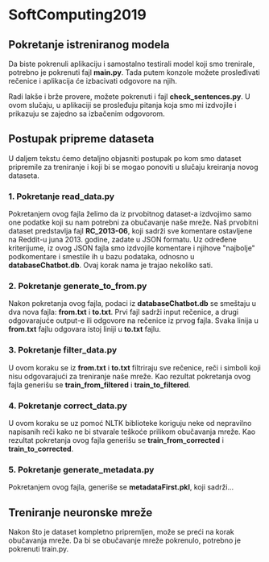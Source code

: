 # SoftComputing2019

## Pokretanje istreniranog modela
Da biste pokrenuli aplikaciju i samostalno testirali model koji smo trenirale, potrebno je pokrenuti fajl <b>main.py</b>. Tada putem konzole možete prosleđivati rečenice i aplikacija će izbacivati odgovore na njih.

Radi lakše i brže provere, možete pokrenuti i fajl <b>check_sentences.py</b>. U ovom slučaju, u aplikaciji se prosleđuju pitanja koja smo mi izdvojile i prikazuju se zajedno sa izbačenim odgovorom.


## Postupak pripreme dataseta
U daljem tekstu ćemo detaljno objasniti postupak po kom smo dataset pripremile za treniranje i koji bi se mogao ponoviti u slučaju kreiranja novog dataseta.

### 1. Pokretanje read_data.py
Pokretanjem ovog fajla želimo da iz prvobitnog dataset-a izdvojimo samo one podatke koji su nam potrebni za obučavanje naše mreže. Naš prvobitni dataset predstavlja fajl <b>RC_2013-06</b>, koji sadrži sve komentare ostavljene na Reddit-u juna 2013. godine, zadate u JSON formatu. Uz određene kriterijume, iz ovog JSON fajla smo izdvojile komentare i njihove "najbolje" podkomentare i smestile ih u bazu podataka, odnosno u <b>databaseChatbot.db</b>. Ovaj korak nama je trajao nekoliko sati.

### 2. Pokretanje generate_to_from.py

Nakon pokretanja ovog fajla, podaci iz <b>databaseChatbot.db</b> se smeštaju u dva nova fajla: <b>from.txt</b> i <b>to.txt</b>. Prvi fajl sadrži input rečenice, a drugi odgovarajuće output-e ili odgovore na rečenice iz prvog fajla. Svaka linija u <b>from.txt</b> fajlu odgovara istoj liniji u <b>to.txt</b> fajlu.

### 3. Pokretanje filter_data.py

U ovom koraku se iz <b>from.txt</b> i <b>to.txt</b> filtriraju sve rečenice, reči i simboli koji nisu odgovarajući za treniranje naše mreže. Kao rezultat pokretanja ovog fajla generišu se <b>train_from_filtered</b> i <b>train_to_filtered</b>.

### 4. Pokretanje correct_data.py

U ovom koraku se uz pomoć NLTK biblioteke koriguju neke od nepravilno napisanih reči kako ne bi stvarale teškoće prilikom obučavanja mreže. Kao rezultat pokretanja ovog fajla generišu se <b>train_from_corrected</b> i <b>train_to_corrected</b>.

### 5. Pokretanje generate_metadata.py

Pokretanjem ovog fajla, generiše se <b>metadataFirst.pkl</b>, koji sadrži...


## Treniranje neuronske mreže
Nakon što je dataset kompletno pripremljen, može se preći na korak obučavanja mreže. Da bi se obučavanje mreže pokrenulo, potrebno je pokrenuti train.py. 
